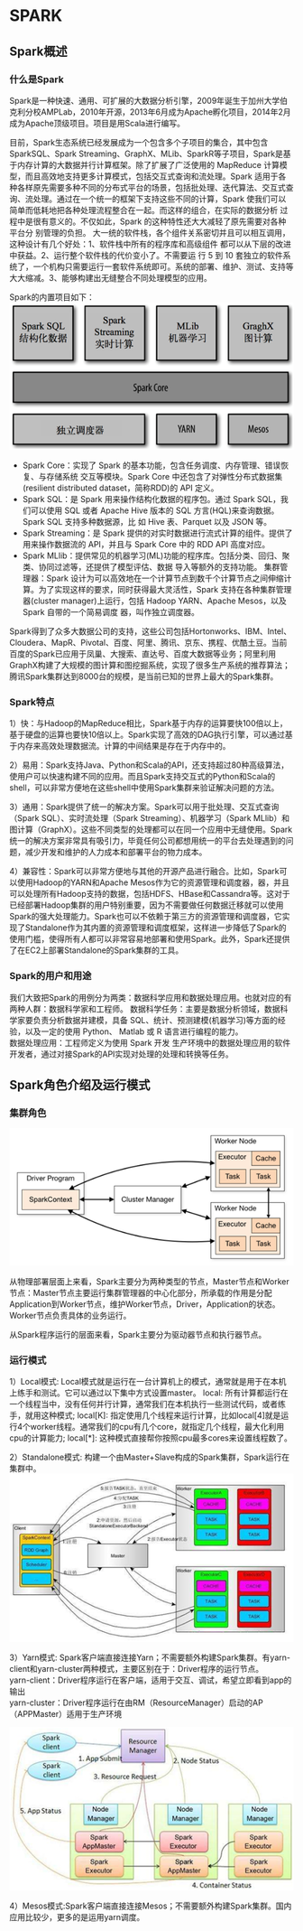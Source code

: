 # SPARK

## Spark概述
### 什么是Spark
Spark是一种快速、通用、可扩展的大数据分析引擎，2009年诞生于加州大学伯克利分校AMPLab，2010年开源，2013年6月成为Apache孵化项目，2014年2月成为Apache顶级项目。项目是用Scala进行编写。  

目前，Spark生态系统已经发展成为一个包含多个子项目的集合，其中包含SparkSQL、Spark Streaming、GraphX、MLib、SparkR等子项目，Spark是基于内存计算的大数据并行计算框架。除了扩展了广泛使用的 MapReduce 计算模型，而且高效地支持更多计算模式，包括交互式查询和流处理。Spark 适用于各种各样原先需要多种不同的分布式平台的场景，包括批处理、迭代算法、交互式查询、流处理。通过在一个统一的框架下支持这些不同的计算，Spark 使我们可以简单而低耗地把各种处理流程整合在一起。而这样的组合，在实际的数据分析 过程中是很有意义的。不仅如此，Spark 的这种特性还大大减轻了原先需要对各种平台分 别管理的负担。 
大一统的软件栈，各个组件关系密切并且可以相互调用，这种设计有几个好处：1、软件栈中所有的程序库和高级组件 都可以从下层的改进中获益。2、运行整个软件栈的代价变小了。不需要运 行 5 到 10 套独立的软件系统了，一个机构只需要运行一套软件系统即可。系统的部署、维护、测试、支持等大大缩减。3、能够构建出无缝整合不同处理模型的应用。  

Spark的内置项目如下：
![内置项目](./images/Spark-core.jpg)
* Spark Core：实现了 Spark 的基本功能，包含任务调度、内存管理、错误恢复、与存储系统 交互等模块。Spark Core 中还包含了对弹性分布式数据集(resilient distributed dataset，简称RDD)的 API 定义。 
* Spark SQL：是 Spark 用来操作结构化数据的程序包。通过 Spark SQL，我们可以使用 SQL 或者 Apache Hive 版本的 SQL 方言(HQL)来查询数据。Spark SQL 支持多种数据源，比 如 Hive 表、Parquet 以及 JSON 等。 
* Spark Streaming：是 Spark 提供的对实时数据进行流式计算的组件。提供了用来操作数据流的 API，并且与 Spark Core 中的 RDD API 高度对应。 
* Spark MLlib：提供常见的机器学习(ML)功能的程序库。包括分类、回归、聚类、协同过滤等，还提供了模型评估、数据 导入等额外的支持功能。 
集群管理器：Spark 设计为可以高效地在一个计算节点到数千个计算节点之间伸缩计 算。为了实现这样的要求，同时获得最大灵活性，Spark 支持在各种集群管理器(cluster manager)上运行，包括 Hadoop YARN、Apache Mesos，以及 Spark 自带的一个简易调度 器，叫作独立调度器。   

Spark得到了众多大数据公司的支持，这些公司包括Hortonworks、IBM、Intel、Cloudera、MapR、Pivotal、百度、阿里、腾讯、京东、携程、优酷土豆。当前百度的Spark已应用于凤巢、大搜索、直达号、百度大数据等业务；阿里利用GraphX构建了大规模的图计算和图挖掘系统，实现了很多生产系统的推荐算法；腾讯Spark集群达到8000台的规模，是当前已知的世界上最大的Spark集群。


### Spark特点

1）快：与Hadoop的MapReduce相比，Spark基于内存的运算要快100倍以上，基于硬盘的运算也要快10倍以上。Spark实现了高效的DAG执行引擎，可以通过基于内存来高效处理数据流。计算的中间结果是存在于内存中的。  

2）易用：Spark支持Java、Python和Scala的API，还支持超过80种高级算法，使用户可以快速构建不同的应用。而且Spark支持交互式的Python和Scala的shell，可以非常方便地在这些shell中使用Spark集群来验证解决问题的方法。  

3）通用：Spark提供了统一的解决方案。Spark可以用于批处理、交互式查询（Spark SQL）、实时流处理（Spark Streaming）、机器学习（Spark MLlib）和图计算（GraphX）。这些不同类型的处理都可以在同一个应用中无缝使用。Spark统一的解决方案非常具有吸引力，毕竟任何公司都想用统一的平台去处理遇到的问题，减少开发和维护的人力成本和部署平台的物力成本。  

4）兼容性：Spark可以非常方便地与其他的开源产品进行融合。比如，Spark可以使用Hadoop的YARN和Apache Mesos作为它的资源管理和调度器，器，并且可以处理所有Hadoop支持的数据，包括HDFS、HBase和Cassandra等。这对于已经部署Hadoop集群的用户特别重要，因为不需要做任何数据迁移就可以使用Spark的强大处理能力。Spark也可以不依赖于第三方的资源管理和调度器，它实现了Standalone作为其内置的资源管理和调度框架，这样进一步降低了Spark的使用门槛，使得所有人都可以非常容易地部署和使用Spark。此外，Spark还提供了在EC2上部署Standalone的Spark集群的工具。  

### Spark的用户和用途
我们大致把Spark的用例分为两类：数据科学应用和数据处理应用。也就对应的有两种人群：数据科学家和工程师。
数据科学任务：主要是数据分析领域，数据科学家要负责分析数据并建模，具备 SQL、统计、预测建模(机器学习)等方面的经验，以及一定的使用 Python、 Matlab 或 R 语言进行编程的能力。  
数据处理应用：工程师定义为使用 Spark 开发 生产环境中的数据处理应用的软件开发者，通过对接Spark的API实现对处理的处理和转换等任务。  

## Spark角色介绍及运行模式
### 集群角色
![集群](images/spark-distribut.jpg)

从物理部署层面上来看，Spark主要分为两种类型的节点，Master节点和Worker节点：Master节点主要运行集群管理器的中心化部分，所承载的作用是分配Application到Worker节点，维护Worker节点，Driver，Application的状态。Worker节点负责具体的业务运行。  

从Spark程序运行的层面来看，Spark主要分为驱动器节点和执行器节点。


### 运行模式
1）Local模式: Local模式就是运行在一台计算机上的模式，通常就是用于在本机上练手和测试。它可以通过以下集中方式设置master。
local: 所有计算都运行在一个线程当中，没有任何并行计算，通常我们在本机执行一些测试代码，或者练手，就用这种模式;
local[K]: 指定使用几个线程来运行计算，比如local[4]就是运行4个worker线程。通常我们的cpu有几个core，就指定几个线程，最大化利用cpu的计算能力;
local[*]: 这种模式直接帮你按照cpu最多cores来设置线程数了。  

2）Standalone模式: 构建一个由Master+Slave构成的Spark集群，Spark运行在集群中。  
![Standalone](images/Spark-Standalone.jpg)

3）Yarn模式: Spark客户端直接连接Yarn；不需要额外构建Spark集群。有yarn-client和yarn-cluster两种模式，主要区别在于：Driver程序的运行节点。  
yarn-client：Driver程序运行在客户端，适用于交互、调试，希望立即看到app的输出  
yarn-cluster：Driver程序运行在由RM（ResourceManager）启动的AP（APPMaster）适用于生产环境  

![yarn](images/Spark-yarn.jpg)

4）Mesos模式:Spark客户端直接连接Mesos；不需要额外构建Spark集群。国内应用比较少，更多的是运用yarn调度。  





